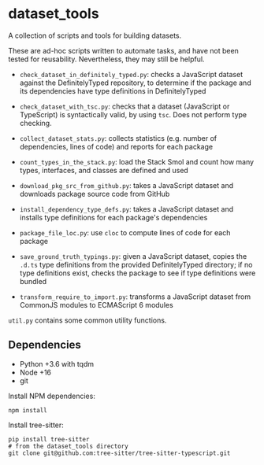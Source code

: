 # dataset_tools

A collection of scripts and tools for building datasets.

These are ad-hoc scripts written to automate tasks, and have not been tested for
reusability. Nevertheless, they may still be helpful.

* `check_dataset_in_definitely_typed.py`: checks a JavaScript dataset against
  the DefinitelyTyped repository, to determine if the package and its
  dependencies have type definitions in DefinitelyTyped

* `check_dataset_with_tsc.py`: checks that a dataset (JavaScript or TypeScript)
  is syntactically valid, by using `tsc`. Does not perform type checking.

* `collect_dataset_stats.py`: collects statistics (e.g. number of dependencies,
  lines of code) and reports for each package

* `count_types_in_the_stack.py`: load the Stack Smol and count how many types,
  interfaces, and classes are defined and used

* `download_pkg_src_from_github.py`: takes a JavaScript dataset and downloads
  package source code from GitHub

* `install_dependency_type_defs.py`: takes a JavaScript dataset and installs
  type definitions for each package's dependencies

* `package_file_loc.py`: use `cloc` to compute lines of code for each package

* `save_ground_truth_typings.py`: given a JavaScript dataset, copies the `.d.ts`
  type definitions from the provided DefinitelyTyped directory; if no type
  definitions exist, checks the package to see if type definitions were bundled

* `transform_require_to_import.py`: transforms a JavaScript dataset from
  CommonJS modules to ECMAScript 6 modules

`util.py` contains some common utility functions.

## Dependencies

* Python +3.6 with tqdm
* Node +16
* git

Install NPM dependencies:

    npm install

Install tree-sitter:

    pip install tree-sitter
    # from the dataset_tools directory
    git clone git@github.com:tree-sitter/tree-sitter-typescript.git
